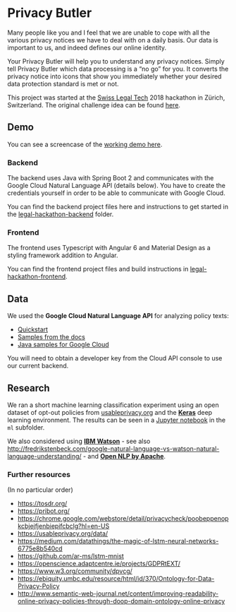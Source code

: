 # Privacy Butler

Many people like you and I feel that we are unable to cope with all the various privacy notices we have to deal with on a daily basis. Our data is important to us, and indeed defines our online identity. 

Your Privacy Butler will help you to understand any privacy notices. Simply tell Privacy Butler which data processing is a “no go” for you. It converts the privacy notice into icons that show you immediately whether your desired data protection standard is met or not.

This project was started at the [Swiss Legal Tech](http://swisslegal.tech) 2018 hackathon in Zürich, Switzerland.
The original challenge idea can be found
[here](https://github.com/SchweizerischeBundesbahnen/legal-hackathon-2018/blob/master/SBB_Hackathon2018_PrivacyButler.pdf).

## Demo

You can see a screencase of the [working demo here](https://github.com/SwissLegalTech/privacy-butler/blob/master/privacy-butler-demo.gif).

### Backend

The backend uses Java with Spring Boot 2 and communicates with the Google Cloud Natural Language API (details below).
You have to create the credentials yourself in order to be able to communicate with Google Cloud.

You can find the backend project files here and instructions to get started in the [legal-hackathon-backend](./legal-hackathon-backend) folder.

### Frontend

The frontend uses Typescript with Angular 6 and Material Design as a styling framework addition to Angular.

You can find the frontend project files and build instructions in [legal-hackathon-frontend](./legal-hackathon-frontend).

## Data

We used the **Google Cloud Natural Language API** for analyzing policy texts:

- [Quickstart](https://cloud.google.com/natural-language/docs/quickstart)
- [Samples from the docs](https://cloud.google.com/natural-language/docs/samples)
- [Java samples for Google Cloud](https://github.com/GoogleCloudPlatform/java-docs-samples/tree/master/language/)

You will need to obtain a developer key from the Cloud API console to use our current backend.

## Research

We ran a short machine learning classification experiment using an open dataset of opt-out policies from [usableprivacy.org](https://usableprivacy.org/data/) and the **[Keras](https://keras.io)** deep learning environment. The results can be seen in a [Jupyter notebook](https://github.com/SwissLegalTech/privacy-butler/blob/master/ml/keras-test.ipynb) in the `ml` subfolder.

We also considered using **[IBM Watson](https://www.ibm.com/watson/services/natural-language-understanding/)** - see also http://fredrikstenbeck.com/google-natural-language-vs-watson-natural-language-understanding/ - and **[Open NLP by Apache](https://opennlp.apache.org/)**.

### Further resources

(In no particular order)

- https://tosdr.org/
- https://pribot.org/
- https://chrome.google.com/webstore/detail/privacycheck/poobeppenopkcbjejfjenbiepifcbclg?hl=en-US
- https://usableprivacy.org/data/
- https://medium.com/datathings/the-magic-of-lstm-neural-networks-6775e8b540cd
- https://github.com/ar-ms/lstm-mnist
- https://openscience.adaptcentre.ie/projects/GDPRtEXT/
- https://www.w3.org/community/dpvcg/
- https://ebiquity.umbc.edu/resource/html/id/370/Ontology-for-Data-Privacy-Policy
- http://www.semantic-web-journal.net/content/improving-readability-online-privacy-policies-through-doop-domain-ontology-online-privacy
